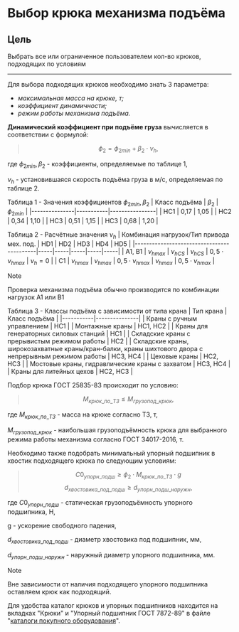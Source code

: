 ﻿
# Выбор крюка механизма подъёма

## Цель

Выбрать все или ограниченное пользователем кол-во крюков, подходящих по условиям
___

Для выбора подходящих крюков необходимо знать 3 параметра:

* *максимальная масса на крюке, т;*
* *коэффициент динамичности;*
* *режим работы механизма подъёма.*

**Динамический коэффициент при подъёме груза** вычисляется в соответствии с формулой:
> $$\phi_2 = \phi_{2min} + \beta_2 \cdot \nu_h, $$

где $\phi_{2min}, \beta_2$ - коэффициенты, определяемые по таблице 1,

$\nu_h$ - установившаяся скорость подъёма груза в м/с, определяемая по таблице 2.

Таблица 1 - Значения коэффициентов $\phi_{2min},\beta_2$
| Класс подъёма | $\beta_2$ |  $\phi_{2min}$ |
|---------------|-----------|----------------|
| HC1 | 0,17 | 1,05 |
| HC2 | 0,34 | 1,10 |
| HC3 | 0,51 | 1,15 |
| HC3 | 0,68 | 1,20 |

Таблица 2 - Расчётные значения $\nu_h$
| Комбинация нагрузок/Тип привода мех. под. | HD1 | HD2 | HD3 | HD4 | HD5 |
|-------------------------------------------|-----|-----|-----|-----|-----|
| A1, B1 | $\nu_{hmax}$ | $\nu_{hCS}$ | $\nu_{hCS}$ | $0,5 \cdot \nu_{hmax}$ | $\nu_h = 0$ |
| C1 | $\nu_{hmax}$ | $\nu_{hmax}$ | $0,5 \cdot \nu_{hmax}$ | $\nu_{hmax}$ | $0,5 \cdot \nu_{hmax}$ |

> [!NOTE]
> Проверка механизма подъёма обычно производится по комбинации нагрузок A1 или B1

Таблица 3 - Классы подъёма с зависимости от типа крана
| Тип крана | Класс подъёма |
|-----------|---------------|
| Краны с ручным управлением | HC1 |
| Монтажные краны | HC1, HC2 |
| Краны для генераторных силовых станций | HC1 |
| Складские краны с прерывистым режимом работы | HC2 |
| Складские краны, широкозахватные краны/кран-балки, краны шихтового двора с непрерывным режимом работы | HC3, HC4 |
| Цеховые краны | HC2, HC3 |
| Мостовые краны, гидравлические краны с захватом | HC3, HC4 |
| Краны для литейных цехов | HC2, HC3 |

Подбор крюка ГОСТ 25835-83 происходит по условию:
> $$ M_{крюк\_по\_ТЗ} \leq M_{грузопод\_крюк}, $$

где $M_{крюк\_по\_ТЗ}$ - масса на крюке согласно ТЗ, т,

$M_{грузопод\_крюк}$ - наибольшая грузоподъёмность крюка для выбранного режима работы механизма согласно ГОСТ 34017-2016, т.

Необходимо также подобрать минимальный упорный подшипник в хвостик подходящего крюка по следующим условиям:
> $$ С0_{упорн\_подш} \geq \phi_2 \cdot M_{крюк\_по\_ТЗ} \cdot g$$
> $$ d_{хвостовика\_под\_подш} \geq d_{упорн\_подш\_наружн} , $$

где $С0_{упорн\_подш}$ - статическая грузоподъёмность упорного подшипника, Н,

g - ускорение свободного падения,

$d_{хвостовика\_под\_подш}$ - диаметр хвостовика под подшипник, мм,

$d_{упорн\_подш\_наружн}$ - наружный диаметр упорного подшипника, мм.

> [!NOTE]
> Вне зависимости от наличия подходящего упорного подшипника оставляем крюк как подходящий.

Для удобства каталог крюков и упорных подшипников находится на вкладках "Крюки" и "Упорный подшипник ГОСТ 7872-89" в файле "[каталоги покупного оборудования](/docs/catalogsPurchasedEquipment.xlsx)".
